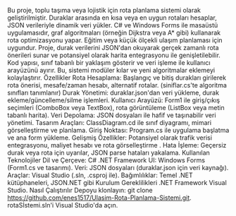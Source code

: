 Bu proje, toplu taşıma veya lojistik için rota planlama sistemi olarak geliştirilmiştir. Duraklar arasında en kısa veya en uygun rotaları hesaplar, JSON verileriyle dinamik veri yükler. C# ve Windows Forms ile masaüstü uygulamasıdır, graf algoritmaları (örneğin Dijkstra veya A* gibi) kullanarak rota optimizasyonu yapar. Eğitim veya küçük ölçekli ulaşım planlaması için uygundur. Proje, durak verilerini JSON'dan okuyarak gerçek zamanlı rota önerileri sunar ve potansiyel olarak harita entegrasyonu ile genişletilebilir.
Kod yapısı, sınıf tabanlı bir yaklaşım gösterir ve veri işleme ile kullanıcı arayüzünü ayırır. Bu, sistemi modüler kılar ve yeni algoritmalar eklemeyi kolaylaştırır.
Özellikler
Rota Hesaplama: Başlangıç ve bitiş durakları girilerek rota önerisi, mesafe/zaman hesabı, alternatif rotalar. (siniflar.cs'te algoritma sınıfları tanımlanır)
Durak Yönetimi: duraklar.json'dan veri yükleme, durak ekleme/güncelleme/silme işlemleri.
Kullanıcı Arayüzü: Form1 ile giriş/çıkış seçimleri (ComboBox veya TextBox), rota görüntüleme (ListBox veya metin tabanlı harita).
Veri Depolama: JSON dosyaları ile hafif ve taşınabilir veri yönetimi.
Tasarım Araçları: ClassDiagram.cd ile sınıf diyagramı, mimari görselleştirme ve planlama.
Giriş Noktası: Program.cs ile uygulama başlatma ve ana form yükleme.
Gelişmiş Özellikler: Potansiyel olarak trafik verisi entegrasyonu, maliyet hesabı ve rota görselleştirme .
Hata İşleme: Geçersiz durak veya rota için uyarılar, JSON parse hataları yakalama.
Kullanılan Teknolojiler
Dil ve Çerçeve: C# .NET Framework
UI: Windows Forms (Form1.cs ve tasarımı).
Veri: JSON dosyaları (duraklar.json için veri kaynağı).
Araçlar: Visual Studio (.sln, .csproj ile).
Bağımlılıklar: Temel .NET kütüphaneleri, JSON.NET gibi
Kurulum Gereklilikleri
.NET Framework 
Visual Studio.
Nasıl Çalıştırılır
Depoyu klonlayın: git clone https://github.com/enes1517/Ulasim-Rota-Planlama-Sistemi.git.
rotaSİstemi.sln'i Visual Studio'da açın.
